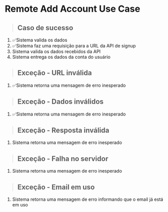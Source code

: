 # Remote Add Account Use Case

> ## Caso de sucesso
1. ✅Sistema valida os dados
2. ✅Sistema faz uma requisição para a URL da API de signup
3. Sistema valida os dados recebidos da API
4. Sistema entrega os dados da conta do usuário

> ## Exceção - URL inválida
1. ✅Sistema retorna uma mensagem de erro inesperado

> ## Exceção - Dados inválidos
1. ✅Sistema retorna uma mensagem de erro inesperado

> ## Exceção - Resposta inválida
1. Sistema retorna uma mensagem de erro inesperado

> ## Exceção - Falha no servidor
1. Sistema retorna uma mensagem de erro inesperado

> ## Exceção - Email em uso
1. Sistema retorna uma mensagem de erro informando que o email já está em uso

